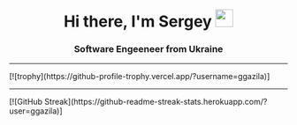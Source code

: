 <h1 align="center">Hi there, I'm Sergey 
<img src="https://github.com/blackcater/blackcater/raw/main/images/Hi.gif" height="32"/></h1>
<h3 align="center">Software Engeeneer from Ukraine</h3>
<hr/>
[![trophy](https://github-profile-trophy.vercel.app/?username=ggazila)]
<hr/>
[![GitHub Streak](https://github-readme-streak-stats.herokuapp.com/?user=ggazila)]
